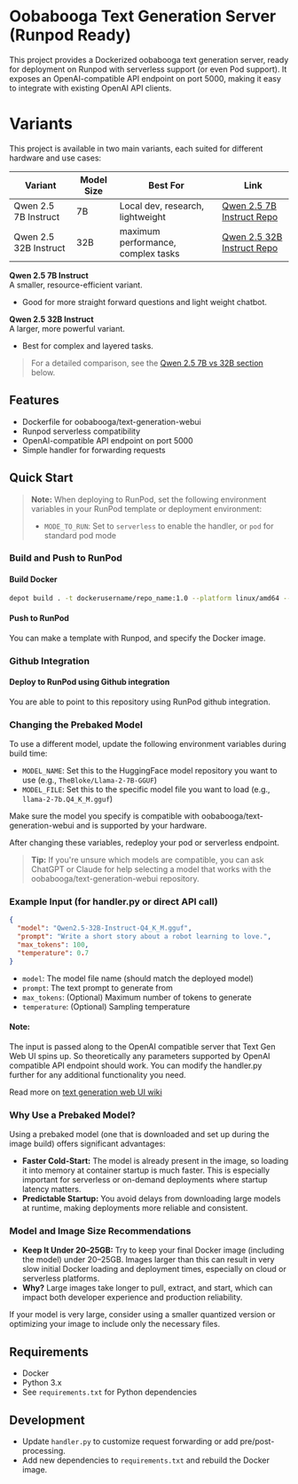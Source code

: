 # Oobabooga Text Generation Server (Runpod Ready)

This project provides a Dockerized oobabooga text generation server, ready for deployment on Runpod with serverless support (or even Pod support). It exposes an OpenAI-compatible API endpoint on port 5000, making it easy to integrate with existing OpenAI API clients.

# Variants

This project is available in two main variants, each suited for different hardware and use cases:

| Variant                | Model Size | Best For                        | Link                                                                 |
|------------------------|-----------|---------------------------------|----------------------------------------------------------------------|
| Qwen 2.5 7B Instruct   | 7B        | Local dev, research, lightweight | [Qwen 2.5 7B Instruct Repo](https://github.com/justinwlin/Oobabooga-Text-Gen-Qwen2.5-7B-Instruct-Runpod) |
| Qwen 2.5 32B Instruct  | 32B       | maximum performance, complex tasks   | [Qwen 2.5 32B Instruct Repo](https://github.com/justinwlin/Oobabooga-Text-Gen-Qwen2.5-32B-Instruct-Runpod) |

**Qwen 2.5 7B Instruct**  
A smaller, resource-efficient variant.  
- Good for more straight forward questions and light weight chatbot.

**Qwen 2.5 32B Instruct**  
A larger, more powerful variant.  
- Best for complex and layered tasks.

> For a detailed comparison, see the [Qwen 2.5 7B vs 32B section](#qwen-25-7b-vs-32b-key-differences) below.

## Features
- Dockerfile for oobabooga/text-generation-webui
- Runpod serverless compatibility
- OpenAI-compatible API endpoint on port 5000
- Simple handler for forwarding requests

## Quick Start

> **Note:** When deploying to RunPod, set the following environment variables in your RunPod template or deployment environment:
> - `MODE_TO_RUN`: Set to `serverless` to enable the handler, or `pod` for standard pod mode

### Build and Push to RunPod

#### Build Docker
```bash
depot build . -t dockerusername/repo_name:1.0 --platform linux/amd64 --push
```
#### Push to RunPod
You can make a template with Runpod, and specify the Docker image.

### Github Integration
#### Deploy to RunPod using Github integration
You are able to point to this repository using RunPod github integration.

### Changing the Prebaked Model

To use a different model, update the following environment variables during build time:

- `MODEL_NAME`: Set this to the HuggingFace model repository you want to use (e.g., `TheBloke/Llama-2-7B-GGUF`)
- `MODEL_FILE`: Set this to the specific model file you want to load (e.g., `llama-2-7b.Q4_K_M.gguf`)

Make sure the model you specify is compatible with oobabooga/text-generation-webui and is supported by your hardware.

After changing these variables, redeploy your pod or serverless endpoint.

> **Tip:** If you're unsure which models are compatible, you can ask ChatGPT or Claude for help selecting a model that works with the oobabooga/text-generation-webui repository.

### Example Input (for handler.py or direct API call)
```json
{
  "model": "Qwen2.5-32B-Instruct-Q4_K_M.gguf",
  "prompt": "Write a short story about a robot learning to love.",
  "max_tokens": 100,
  "temperature": 0.7
}
```

- `model`: The model file name (should match the deployed model)
- `prompt`: The text prompt to generate from
- `max_tokens`: (Optional) Maximum number of tokens to generate
- `temperature`: (Optional) Sampling temperature

#### Note:
The input is passed along to the OpenAI compatible server that Text Gen Web UI spins up. So theoretically any parameters supported by OpenAI compatible API endpoint should work. You can modify the handler.py further for any additional functionality you need.

Read more on [text generation web UI wiki](https://github.com/oobabooga/text-generation-webui/wiki/12-%E2%80%90-OpenAI-API)

### Why Use a Prebaked Model?

Using a prebaked model (one that is downloaded and set up during the image build) offers significant advantages:

- **Faster Cold-Start:** The model is already present in the image, so loading it into memory at container startup is much faster. This is especially important for serverless or on-demand deployments where startup latency matters.
- **Predictable Startup:** You avoid delays from downloading large models at runtime, making deployments more reliable and consistent.

### Model and Image Size Recommendations

- **Keep It Under 20–25GB:** Try to keep your final Docker image (including the model) under 20–25GB. Images larger than this can result in very slow initial Docker loading and deployment times, especially on cloud or serverless platforms.
- **Why?** Large images take longer to pull, extract, and start, which can impact both developer experience and production reliability.

If your model is very large, consider using a smaller quantized version or optimizing your image to include only the necessary files.

## Requirements
- Docker
- Python 3.x
- See `requirements.txt` for Python dependencies

## Development
- Update `handler.py` to customize request forwarding or add pre/post-processing.
- Add new dependencies to `requirements.txt` and rebuild the Docker image.
